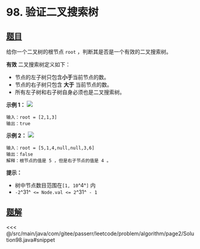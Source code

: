 # 98. 验证二叉搜索树

## [题目](https://leetcode.cn/problems/validate-binary-search-tree/)
给你一个二叉树的根节点 `root` ，判断其是否是一个有效的二叉搜索树。

**有效** 二叉搜索树定义如下：

* 节点的左子树只包含**小于**当前节点的数。
* 节点的右子树只包含 **大于** 当前节点的数。
* 所有左子树和右子树自身必须也是二叉搜索树。

**示例 1：**
![](https://assets.leetcode.com/uploads/2020/12/01/tree1.jpg)

```
输入：root = [2,1,3]
输出：true
```

**示例 2：**
![](https://assets.leetcode.com/uploads/2020/12/01/tree2.jpg)

```
输入：root = [5,1,4,null,null,3,6]
输出：false
解释：根节点的值是 5 ，但是右子节点的值是 4 。
```

**提示：**

* 树中节点数目范围在`[1, 10`^4^`]` 内
* `-2`^31^` <= Node.val <= 2`^31^` - 1`


## [题解](https://github.com/PasseRR/JavaLeetCode/blob/master/src/main/java/com/gitee/passerr/leetcode/problem/algorithm/page2/Solution98.java)

<<< @/src/main/java/com/gitee/passerr/leetcode/problem/algorithm/page2/Solution98.java#snippet
